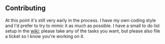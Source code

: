 ## Contributing
At this point it's still very early in the process. I have my own coding style
and I'd prefer to try to mimic it as much as possible. I have a small to do list
setup in the [wiki](https://github.com/steveno/balistica/wiki/To-Do); please take any of the tasks you want, but please also file a 
ticket so I know you're working on it.

